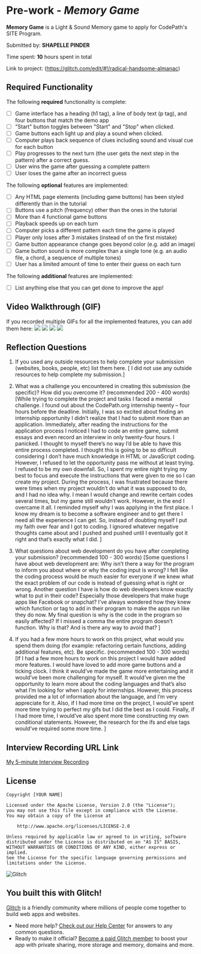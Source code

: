 # Pre-work - _Memory Game_

**Memory Game** is a Light & Sound Memory game to apply for CodePath's SITE Program.

Submitted by: **SHAPELLE PINDER**

Time spent: **10** hours spent in total

Link to project: (https://glitch.com/edit/#!/radical-handsome-almanac)

## Required Functionality

The following **required** functionality is complete:

- [ ] Game interface has a heading (h1 tag), a line of body text (p tag), and four buttons that match the demo app
- [ ] "Start" button toggles between "Start" and "Stop" when clicked.
- [ ] Game buttons each light up and play a sound when clicked.
- [ ] Computer plays back sequence of clues including sound and visual cue for each button
- [ ] Play progresses to the next turn (the user gets the next step in the pattern) after a correct guess.
- [ ] User wins the game after guessing a complete pattern
- [ ] User loses the game after an incorrect guess

The following **optional** features are implemented:

- [ ] Any HTML page elements (including game buttons) has been styled differently than in the tutorial
- [ ] Buttons use a pitch (frequency) other than the ones in the tutorial
- [ ] More than 4 functional game buttons
- [ ] Playback speeds up on each turn
- [ ] Computer picks a different pattern each time the game is played
- [ ] Player only loses after 3 mistakes (instead of on the first mistake)
- [ ] Game button appearance change goes beyond color (e.g. add an image)
- [ ] Game button sound is more complex than a single tone (e.g. an audio file, a chord, a sequence of multiple tones)
- [ ] User has a limited amount of time to enter their guess on each turn

The following **additional** features are implemented:

- [ ] List anything else that you can get done to improve the app!

## Video Walkthrough (GIF)

If you recorded multiple GIFs for all the implemented features, you can add them here:
![](gif1-link-here)
![](gif2-link-here)
![](gif3-link-here)
![](gif4-link-here)

## Reflection Questions

1. If you used any outside resources to help complete your submission (websites, books, people, etc) list them here.
   [ I did not use any outside resources to help complete my submission.]

2. What was a challenge you encountered in creating this submission (be specific)? How did you overcome it? (recommended 200 - 400 words)
   [While trying to complete the project and tasks I faced a mental challenge. I found out about the CodePath.org internship twenty – four hours before the deadline. Initially, I was so excited about finding an internship opportunity I didn’t realize that I had to submit more than an application. Immediately, after reading the instructions for the application process I noticed I had to code an entire game, submit essays and even record an interview in only twenty-four hours. I panicked. I thought to myself there’s no way I’d be able to have this entire process completed. I thought this is going to be so difficult considering I don’t have much knowledge in HTML or JavaScript coding. However, I refused to let the opportunity pass me without at least trying. I refused to be my own downfall. So, I spent my entire night trying my best to focus and execute the instructions that were given to me so I can create my project. During the process, I was frustrated because there were times when my project wouldn’t do what it was supposed to do, and I had no idea why. I mean I would change and rewrite certain codes several times, but my game still wouldn’t work. However, in the end I overcame it all. I reminded myself why I was applying in the first place. I know my dream is to become a software engineer and to get there I need all the experience I can get. So, instead of doubting myself I put my faith over fear and I got to coding. I ignored whatever negative thoughts came about and I pushed and pushed until I eventually got it right and that’s exactly what I did. ]

3. What questions about web development do you have after completing your submission? (recommended 100 - 300 words)
   [Some questions I have about web development are:  Why isn’t there a way for the program to inform you about where or why the coding input is wrong? I felt like the coding process would be much easier for everyone if we knew what the exact problem of our code is instead of guessing what is right or wrong. Another question I have is how do web developers know exactly what to put in their code? Especially those developers that make huge apps like Facebook or snapchat?  I’ve always wondered how they knew which function or tag to add in their program to make the apps run like they do now. My final question is why is the code in the program so easily affected? If I missed a comma the entire program doesn’t function. Why is that? And is there any way to avoid that? ]

4. If you had a few more hours to work on this project, what would you spend them doing (for example: refactoring certain functions, adding additional features, etc). Be specific. (recommended 100 - 300 words)
   [If I had a few more hours to work on this project I would have added more features. I would have loved to add more game buttons and a ticking clock. I think it would’ve made the game more entertaining and it would’ve been more challenging for myself. It would’ve given me the opportunity to learn more about the coding languages and that’s also what I’m looking for when I apply for internships. However, this process provided me a lot of information about the language, and I’m very appreciate for it.  Also, if I had more time on the project, I would’ve spent more time trying to perfect my gifs but I did the best as I could. Finally, if I had more time, I would’ve also spent more time constructing my own conditional statements. However, the research for the ifs and else tags would’ve required some more time. ]

## Interview Recording URL Link

[My 5-minute Interview Recording](your-link-here)

## License

    Copyright [YOUR NAME]

    Licensed under the Apache License, Version 2.0 (the "License");
    you may not use this file except in compliance with the License.
    You may obtain a copy of the License at

        http://www.apache.org/licenses/LICENSE-2.0

    Unless required by applicable law or agreed to in writing, software
    distributed under the License is distributed on an "AS IS" BASIS,
    WITHOUT WARRANTIES OR CONDITIONS OF ANY KIND, either express or implied.
    See the License for the specific language governing permissions and
    limitations under the License.

![Glitch](https://cdn.glitch.com/a9975ea6-8949-4bab-addb-8a95021dc2da%2FLogo_Color.svg?v=1602781328576)

## You built this with Glitch!

[Glitch](https://glitch.com) is a friendly community where millions of people come together to build web apps and websites.

- Need more help? [Check out our Help Center](https://help.glitch.com/) for answers to any common questions.
- Ready to make it official? [Become a paid Glitch member](https://glitch.com/pricing) to boost your app with private sharing, more storage and memory, domains and more.
